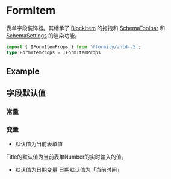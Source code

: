 # FormItem

表单字段装饰器。其继承了 [BlockItem](/components/block-item) 的拖拽和 [SchemaToolbar](/core/ui-schema/schema-toolbar) 和 [SchemaSettings](/core/ui-schema/schema-settings) 的渲染功能。

```ts
import { IFormItemProps } from '@formily/antd-v5';
type FormItemProps = IFormItemProps
```

## Example

<code src="./demos/new-demos/basic.tsx"></code>

## 字段默认值

### 常量
<code src="./demos/new-demos/demo.tsx"></code>

### 变量
- 默认值为当前表单值

Title的默认值为当前表单Number的实时输入的值。

<code src="./demos/new-demos/demo1.tsx"></code>

- 默认值为日期变量
日期默认值为「当前时间」

<code src="./demos/new-demos/demo2.tsx"></code>
